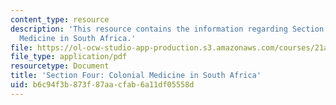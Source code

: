 ```yaml
---
content_type: resource
description: 'This resource contains the information regarding Section Four: Colonial
  Medicine in South Africa.'
file: https://ol-ocw-studio-app-production.s3.amazonaws.com/courses/21a-460j-medicine-religion-and-politics-in-africa-and-the-african-diaspora-spring-2005/b6c94f3b873f87aacfab6a11df05558d_MIT21A_460JS05_3_3_05_460j.pdf
file_type: application/pdf
resourcetype: Document
title: 'Section Four: Colonial Medicine in South Africa'
uid: b6c94f3b-873f-87aa-cfab-6a11df05558d
---
```

